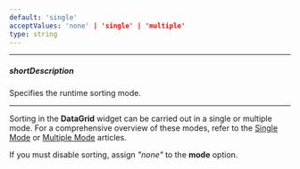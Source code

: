 ```yaml
---
default: 'single'
acceptValues: 'none' | 'single' | 'multiple'
type: string
---
```

---
##### shortDescription
Specifies the runtime sorting mode.

---
Sorting in the **DataGrid** widget can be carried out in a single or multiple mode. For a comprehensive overview of these modes, refer to the [Single Mode](/concepts/10%20UI%20Widgets/70%20Data%20Grid/020%20Sorting/020%20Sorting%20in%20UI/20%20Single%20Mode.md '/Documentation/Guide/UI_Widgets/Data_Grid/Sorting/#Sorting_in_UI/Single_Mode') or [Multiple Mode](/concepts/10%20UI%20Widgets/70%20Data%20Grid/020%20Sorting/020%20Sorting%20in%20UI/30%20Multiple%20Mode.md '/Documentation/Guide/UI_Widgets/Data_Grid/Sorting/#Sorting_in_UI/Multiple_Mode') articles.

If you must disable sorting, assign *"none"* to the **mode** option.